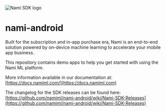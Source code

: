 ![Nami SDK logo](https://nami-brand.s3.amazonaws.com/images/Nami.SDK.RGB.Color.120x120.png)

# nami-android
Built for the subscription and in-app purchase era, Nami is an end-to-end solution powered by on-device machine learning to accelerate your mobile app business.

This repository contains demo apps to help you get started with using the Nami ML platform.

More information available in our documentation at:
[https://docs.namiml.com/](https://docs.namiml.com)

The changelog for the SDK releases can be found here:
[https://github.com/namiml/nami-android/wiki/Nami-SDK-Releases](https://github.com/namiml/nami-android/wiki/Nami-SDK-Releases)
